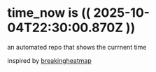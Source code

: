 # time_now is (( 2025-10-04T22:30:00.870Z ))

an automated repo that shows the currnent time

inspired by [breakingheatmap](https://github.com/breakingheatmap/breakingheatmap)